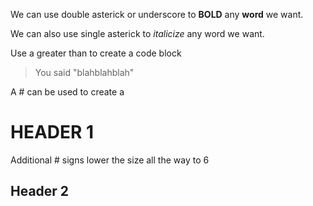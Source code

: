 We can use double asterick or underscore to **BOLD** any __word__ we want.

We can also use single asterick to *italicize* any word we want.

Use a greater than to create a code block

>You said "blahblahblah"

A # can be used to create a 

# HEADER 1

Additional # signs lower the size all the way to 6

## Header 2
